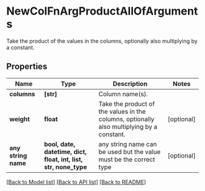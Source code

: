 # NewColFnArgProductAllOfArguments

Take the product of the values in the columns, optionally also multiplying by a constant.

## Properties
Name | Type | Description | Notes
------------ | ------------- | ------------- | -------------
**columns** | **[str]** | Column name(s). | 
**weight** | **float** | Take the product of the values in the columns, optionally also multiplying by a constant. | [optional] 
**any string name** | **bool, date, datetime, dict, float, int, list, str, none_type** | any string name can be used but the value must be the correct type | [optional]

[[Back to Model list]](../README.md#documentation-for-models) [[Back to API list]](../README.md#documentation-for-api-endpoints) [[Back to README]](../README.md)


